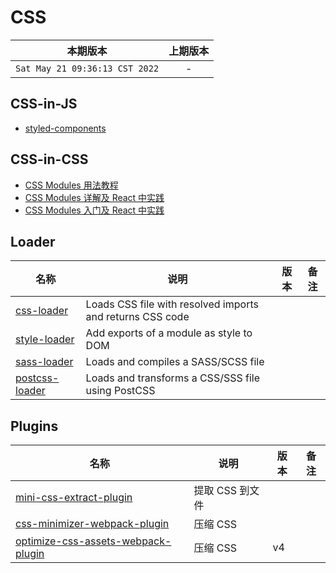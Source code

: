 # CSS

|本期版本|上期版本
|:---:|:---:
`Sat May 21 09:36:13 CST 2022` |  -

## CSS-in-JS

* [styled-components](https://www.styled-components.com/)

## CSS-in-CSS

* [CSS Modules 用法教程](http://www.ruanyifeng.com/blog/2016/06/css_modules.html)
* [CSS Modules 详解及 React 中实践](https://github.com/camsong/blog/issues/5)
* [CSS Modules 入门及 React 中实践](http://www.alloyteam.com/2017/03/getting-started-with-css-modules-and-react-in-practice/)



## Loader

名称|说明|版本|备注
---|---|---|---
[css-loader](./01-css-loader/) | Loads CSS file with resolved imports and returns CSS code
[style-loader](./02-style-loader/) | Add exports of a module as style to DOM
[sass-loader](./03-sass-loader/) | Loads and compiles a SASS/SCSS file
[postcss-loader](./04-postcss-loader/) | Loads and transforms a CSS/SSS file using PostCSS


## Plugins

名称|说明|版本|备注
---|---|---|---
[mini-css-extract-plugin](./mini-css-extract-plugin/) | 提取 CSS 到文件
[css-minimizer-webpack-plugin](./css-minimizer-webpack-plugin/) | 压缩 CSS
[optimize-css-assets-webpack-plugin](https://github.com/NMFR/optimize-css-assets-webpack-plugin) | 压缩 CSS | v4